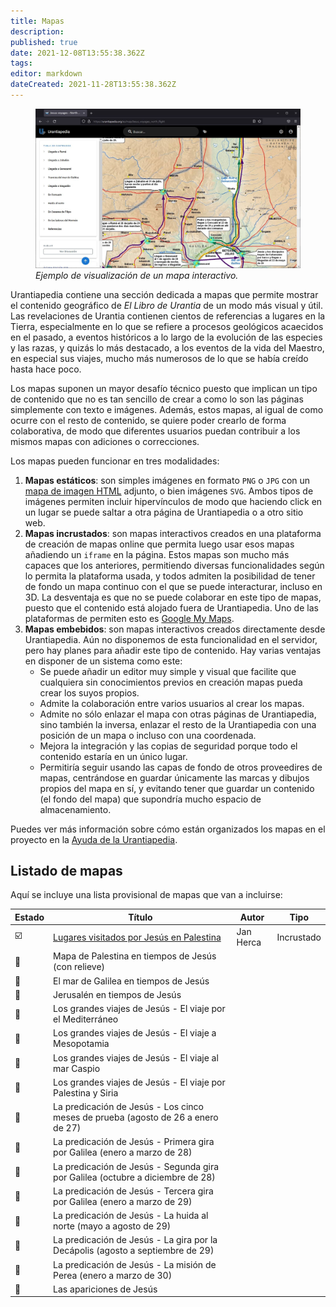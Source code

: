 ```yaml
---
title: Mapas
description:
published: true
date: 2021-12-08T13:55:38.362Z
tags:
editor: markdown
dateCreated: 2021-11-28T13:55:38.362Z
---
```


<figure id="Sample_fig_3" class="image urantiapedia">
<img src="/image/sample_page_map.jpg">
<figcaption><em> Ejemplo de visualización de un mapa interactivo.</em></figcaption>
</figure>

Urantiapedia contiene una sección dedicada a mapas que permite mostrar el contenido geográfico de _El Libro de Urantia_ de un modo más visual y útil. Las revelaciones de Urantia contienen cientos de referencias a lugares en la Tierra, especialmente en lo que se refiere a procesos geológicos acaecidos en el pasado, a eventos históricos a lo largo de la evolución de las especies y las razas, y quizás lo más destacado, a los eventos de la vida del Maestro, en especial sus viajes, mucho más numerosos de lo que se había creído hasta hace poco.

Los mapas suponen un mayor desafío técnico puesto que implican un tipo de contenido que no es tan sencillo de crear a como lo son las páginas simplemente con texto e imágenes. Además, estos mapas, al igual de como ocurre con el resto de contenido, se quiere poder crearlo de forma colaborativa, de modo que diferentes usuarios puedan contribuir a los mismos mapas con adiciones o correcciones.

Los mapas pueden funcionar en tres modalidades:

1. **Mapas estáticos**: son simples imágenes en formato `PNG` o `JPG` con un [mapa de imagen HTML](https://www.w3schools.com/html/html_images_imagemap.asp) adjunto, o bien imágenes `SVG`. Ambos tipos de imágenes permiten incluir hipervínculos de modo que haciendo click en un lugar se puede saltar a otra página de Urantiapedia o a otro sitio web.
2. **Mapas incrustados**: son mapas interactivos creados en una plataforma de creación de mapas online que permita luego usar esos mapas añadiendo un `iframe` en la página. Estos mapas son mucho más capaces que los anteriores, permitiendo diversas funcionalidades según lo permita la plataforma usada, y todos admiten la posibilidad de tener de fondo un mapa continuo con el que se puede interacturar, incluso en 3D. La desventaja es que no se puede colaborar en este tipo de mapas, puesto que el contenido está alojado fuera de Urantiapedia. Uno de las plataformas de permiten esto es [Google My Maps](https://www.google.com/intl/es_ES/maps/about/mymaps/).
3. **Mapas embebidos**: son mapas interactivos creados directamente desde Urantiapedia. Aún no disponemos de esta funcionalidad en el servidor, pero hay planes para añadir este tipo de contenido. Hay varias ventajas en disponer de un sistema como este:
   - Se puede añadir un editor muy simple y visual que facilite que cualquiera sin conocimientos previos en creación mapas pueda crear los suyos propios.
   - Admite la colaboración entre varios usuarios al crear los mapas.
   - Admite no sólo enlazar el mapa con otras páginas de Urantiapedia, sino también la inversa, enlazar el resto de la Urantiapedia con una posición de un mapa o incluso con una coordenada.
   - Mejora la integración y las copias de seguridad porque todo el contenido estaría en un único lugar.
   - Permitiría seguir usando las capas de fondo de otros proveedires de mapas, centrándose en guardar únicamente las marcas y dibujos propios del mapa en sí, y evitando tener que guardar un contenido (el fondo del mapa) que supondría mucho espacio de almacenamiento.

Puedes ver más información sobre cómo están organizados los mapas en el proyecto en la [Ayuda de la Urantiapedia](/es/help/content).

## Listado de mapas

Aquí se incluye una lista provisional de mapas que van a incluirse:

| Estado                  | Título                                                                                   | Autor     | Tipo       |
| ----------------------- | ---------------------------------------------------------------------------------------- | --------- | ---------- |
| :ballot_box_with_check: | [Lugares visitados por Jesús en Palestina](/es/map/Places_visited_by_Jesus_in_Palestine) | Jan Herca | Incrustado |
| :white_square_button:   | Mapa de Palestina en tiempos de Jesús (con relieve)                                      |           |            |
| :white_square_button:   | El mar de Galilea en tiempos de Jesús                                                    |           |            |
| :white_square_button:   | Jerusalén en tiempos de Jesús                                                            |           |            |
| :white_square_button:   | Los grandes viajes de Jesús - El viaje por el Mediterráneo                               |           |            |
| :white_square_button:   | Los grandes viajes de Jesús - El viaje a Mesopotamia                                     |           |            |
| :white_square_button:   | Los grandes viajes de Jesús - El viaje al mar Caspio                                     |           |            |
| :white_square_button:   | Los grandes viajes de Jesús - El viaje por Palestina y Siria                             |           |            |
| :white_square_button:   | La predicación de Jesús - Los cinco meses de prueba (agosto de 26 a enero de 27)         |           |            |
| :white_square_button:   | La predicación de Jesús - Primera gira por Galilea (enero a marzo de 28)                 |           |            |
| :white_square_button:   | La predicación de Jesús - Segunda gira por Galilea (octubre a diciembre de 28)           |           |            |
| :white_square_button:   | La predicación de Jesús - Tercera gira por Galilea (enero a marzo de 29)                 |           |            |
| :white_square_button:   | La predicación de Jesús - La huida al norte (mayo a agosto de 29)                        |           |            |
| :white_square_button:   | La predicación de Jesús - La gira por la Decápolis (agosto a septiembre de 29)           |           |            |
| :white_square_button:   | La predicación de Jesús - La misión de Perea (enero a marzo de 30)                       |           |            |
| :white_square_button:   | Las apariciones de Jesús                                                                 |           |            |
